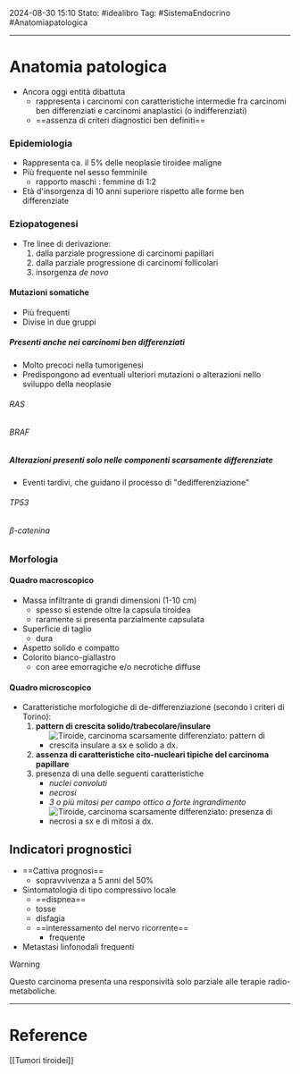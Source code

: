 2024-08-30 15:10
Stato: #idealibro 
Tag: #SistemaEndocrino #Anatomiapatologica 

---
# Anatomia patologica
- Ancora oggi entità dibattuta
	- rappresenta i carcinomi con caratteristiche intermedie fra carcinomi ben differenziati e carcinomi anaplastici (o indifferenziati)
	- ==assenza di criteri diagnostici ben definiti==
### Epidemiologia
- Rappresenta ca. il 5% delle neoplasie tiroidee maligne
- Più frequente nel sesso femminile
	- rapporto maschi : femmine di 1:2
- Età d'insorgenza di 10 anni superiore rispetto alle forme ben differenziate
### Eziopatogenesi
- Tre linee di derivazione:
	1. dalla parziale progressione di carcinomi papillari
	2. dalla parziale progressione di carcinomi follicolari
	3. insorgenza *de novo*
#### Mutazioni somatiche
- Più frequenti
- Divise in due gruppi
##### Presenti anche nei carcinomi ben differenziati
- Molto precoci nella tumorigenesi
- Predispongono ad eventuali ulteriori mutazioni o alterazioni nello sviluppo della neoplasie
###### RAS
###### BRAF
##### Alterazioni presenti solo nelle componenti scarsamente differenziate
- Eventi tardivi, che guidano il processo di "dedifferenziazione"
###### TP53
###### $\beta$-catenina
### Morfologia
#### Quadro macroscopico
- Massa infiltrante di grandi dimensioni (1-10 cm)
	- spesso si estende oltre la capsula tiroidea
	- raramente si presenta parzialmente capsulata
- Superficie di taglio
	- dura
- Aspetto solido e compatto
- Colorito bianco-giallastro
	- con aree emorragiche e/o necrotiche diffuse
#### Quadro microscopico
- Caratteristiche morfologiche di de-differenziazione (secondo i criteri di Torino):
	1. **pattern di crescita solido/trabecolare/insulare**
		- ![Tiroide, carcinoma scarsamente differenziato: pattern di crescita insulare a sx e solido a dx.](https://i.imgur.com/Zt1GyLX.png)
	2. **assenza di caratteristiche cito-nucleari tipiche del carcinoma papillare**
	3. presenza di una delle seguenti caratteristiche
		- *nuclei convoluti*
		- *necrosi*
		- *3 o più mitosi per campo ottico a forte ingrandimento*
		- ![Tiroide, carcinoma scarsamente differenziato: presenza di necrosi a sx e di mitosi a dx.](https://i.imgur.com/TjClZbt.png)
## Indicatori prognostici
- ==Cattiva prognosi==
	- sopravvivenza a 5 anni del 50%
- Sintomatologia di tipo compressivo locale
	- ==dispnea==
	- tosse
	- disfagia
	- ==interessamento del nervo ricorrente==
		- frequente
- Metastasi linfonodali frequenti
>[!warning]
>Questo carcinoma presenta una responsività solo parziale alle terapie radio-metaboliche.







---
# Reference
[[Tumori tiroidei]]